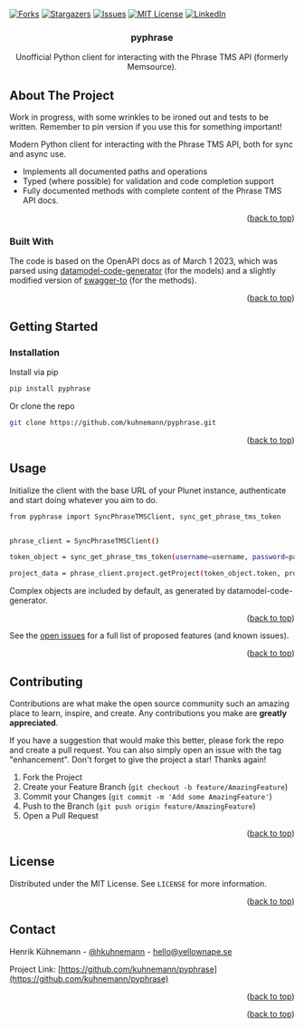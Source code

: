 <div id="top"></div>


<!-- PROJECT SHIELDS -->


[![Forks][forks-shield]][forks-url]
[![Stargazers][stars-shield]][stars-url]
[![Issues][issues-shield]][issues-url]
[![MIT License][license-shield]][license-url]
[![LinkedIn][linkedin-shield]][linkedin-url]



<!-- PROJECT LOGO -->


<h3 align="center">pyphrase</h3>

  <p align="center">
    Unofficial Python client for interacting with the Phrase TMS API (formerly Memsource).
    <br />


  </p>








<!-- ABOUT THE PROJECT -->

## About The Project

Work in progress, with some wrinkles to be ironed out and tests to be written. Remember to pin version if you use this for something important! 

Modern Python client for interacting with the Phrase TMS API, both for sync and async use. 

- Implements all documented paths and operations
- Typed (where possible) for validation and code completion support
- Fully documented methods with complete content of the Phrase TMS API docs.

<p align="right">(<a href="#top">back to top</a>)</p>

### Built With
The code is based on the OpenAPI docs as of March 1 2023, which was parsed using [datamodel-code-generator](https://github.com/koxudaxi/datamodel-code-generator/) (for the models)
and a slightly modified version of [swagger-to](https://github.com/Parquery/swagger-to) (for the methods). 



<p align="right">(<a href="#top">back to top</a>)</p>



<!-- GETTING STARTED -->

## Getting Started

### Installation


Install via pip

   ```sh
   pip install pyphrase
   ```

Or clone the repo

   ```sh
   git clone https://github.com/kuhnemann/pyphrase.git
   ```

<p align="right">(<a href="#top">back to top</a>)</p>



<!-- USAGE EXAMPLES -->

## Usage

Initialize the client with the base URL of your Plunet instance, authenticate and start doing whatever you aim to do.


```sh
from pyphrase import SyncPhraseTMSClient, sync_get_phrase_tms_token


phrase_client = SyncPhraseTMSClient()

token_object = sync_get_phrase_tms_token(username=username, password=password)

project_data = phrase_client.project.getProject(token_object.token, projectUid="YOURPROJECT")
```


Complex objects are included by default, as generated by datamodel-code-generator.


<p align="right">(<a href="#top">back to top</a>)</p>




See the [open issues](https://github.com/kuhnemann/pyphrase/issues) for a full list of proposed features (and known
issues).

<p align="right">(<a href="#top">back to top</a>)</p>



<!-- CONTRIBUTING -->

## Contributing

Contributions are what make the open source community such an amazing place to learn, inspire, and create. Any
contributions you make are **greatly appreciated**.

If you have a suggestion that would make this better, please fork the repo and create a pull request. You can also
simply open an issue with the tag "enhancement". Don't forget to give the project a star! Thanks again!

1. Fork the Project
2. Create your Feature Branch (`git checkout -b feature/AmazingFeature`)
3. Commit your Changes (`git commit -m 'Add some AmazingFeature'`)
4. Push to the Branch (`git push origin feature/AmazingFeature`)
5. Open a Pull Request

<p align="right">(<a href="#top">back to top</a>)</p>



<!-- LICENSE -->

## License

Distributed under the MIT License. See `LICENSE` for more information.

<p align="right">(<a href="#top">back to top</a>)</p>



<!-- CONTACT -->

## Contact

Henrik Kühnemann - [@hkuhnemann](https://twitter.com/hkuhnemann) - [hello@yellownape.se](mailto:hello@yellownape.se)

Project Link: [https://github.com/kuhnemann/pyphrase](https://github.com/kuhnemann/pyphrase)

<p align="right">(<a href="#top">back to top</a>)</p>



<p align="right">(<a href="#top">back to top</a>)</p>



<!-- MARKDOWN LINKS & IMAGES -->
<!-- https://www.markdownguide.org/basic-syntax/#reference-style-links -->

[contributors-shield]: https://img.shields.io/github/contributors/kuhnemann/pyphrase.svg?style=for-the-badge

[contributors-url]: https://github.com/kuhnemann/pyphrase/graphs/contributors

[forks-shield]: https://img.shields.io/github/forks/kuhnemann/pyphrase.svg?style=for-the-badge

[forks-url]: https://github.com/kuhnemann/pyphrase/network/members

[stars-shield]: https://img.shields.io/github/stars/kuhnemann/pyphrase.svg?style=for-the-badge

[stars-url]: https://github.com/kuhnemann/pyphrase/stargazers

[issues-shield]: https://img.shields.io/github/issues/kuhnemann/pyphrase.svg?style=for-the-badge

[issues-url]: https://github.com/kuhnemann/pyphrase/issues

[license-shield]: https://img.shields.io/github/license/kuhnemann/pyphrase.svg?style=for-the-badge

[license-url]: https://github.com/kuhnemann/pyphrase/blob/main/LICENCE

[linkedin-shield]: https://img.shields.io/badge/-LinkedIn-black.svg?style=for-the-badge&logo=linkedin&colorB=555

[linkedin-url]: https://linkedin.com/in/henrik-kuhnemann

[product-screenshot]: images/screenshot.png